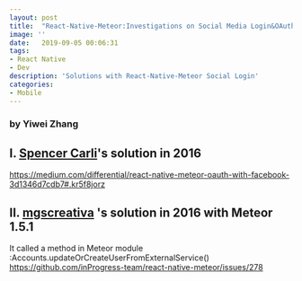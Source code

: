 ```yaml
---
layout: post
title:  "React-Native-Meteor:Investigations on Social Media Login&OAuth "
image: ''
date:   2019-09-05 00:06:31
tags:
- React Native 
- Dev
description: 'Solutions with React-Native-Meteor Social Login'
categories:
- Mobile
---
```


### by Yiwei Zhang



## I.	[Spencer Carli](https://medium.com/@spencer_carli)'s solution in 2016

https://medium.com/differential/react-native-meteor-oauth-with-facebook-3d1346d7cdb7#.kr5f8jorz

## II. [mgscreativa](https://github.com/mgscreativa) 's solution in 2016 with Meteor 1.5.1
It called a method in Meteor module :Accounts.updateOrCreateUserFromExternalService()
https://github.com/inProgress-team/react-native-meteor/issues/278
